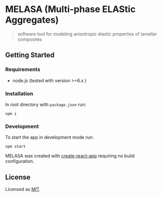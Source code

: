 # MELASA (Multi-phase ELAStic Aggregates)

> software tool for modeling anisotropic elastic properties of lamellar composites

## Getting Started

### Requirements

- node.js (tested with version >=6.x )

### Installation

In root directory with `package.json` run:

```
npm i
```

### Development

To start the app in development mode run:

```
npm start
```

MELASA was created with [create-react-app](https://github.com/facebook/create-react-app) requiring no build configuration.

## License

Licensed as [MIT](https://github.com/dudko/melasa/blob/master/LICENSE).
